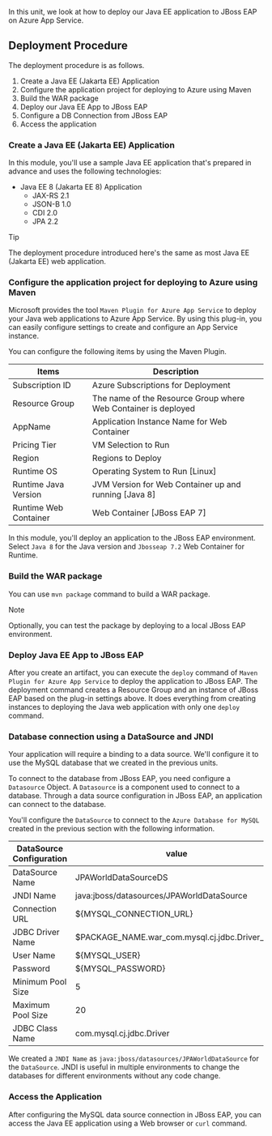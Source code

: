 In this unit, we look at how to deploy our Java EE application to JBoss EAP on Azure App Service.

## Deployment Procedure

The deployment procedure is as follows.

1. Create  a Java EE (Jakarta EE) Application
2. Configure the application project for deploying to Azure using Maven
3. Build the WAR package
4. Deploy our Java EE App to JBoss EAP
5. Configure a DB Connection from JBoss EAP
6. Access the application

### Create  a Java EE (Jakarta EE) Application

In this module, you'll use a sample Java EE application that's prepared in advance and uses the following technologies:

- Java EE 8 (Jakarta EE 8) Application
  - JAX-RS 2.1
  - JSON-B 1.0
  - CDI 2.0
  - JPA 2.2

> [!TIP]
> The deployment procedure introduced here's the same as most Java EE (Jakarta EE) web application.

### Configure the application project for deploying to Azure using Maven

Microsoft provides the tool `Maven Plugin for Azure App Service` to deploy your Java web applications to Azure App Service. By using this plug-in, you can easily configure settings to create and configure an App Service instance.

You can configure the following items by using the Maven Plugin.

|  Items  |  Description  |
| ---- | ---- |
|  Subscription ID|  Azure Subscriptions for Deployment |
|  Resource Group |  The name of the Resource Group where Web Container is deployed |
|  AppName  |  Application Instance Name for Web Container |
|  Pricing Tier  |  VM Selection to Run |
|  Region  |  Regions to Deploy |
|  Runtime OS | Operating System to Run [Linux]|
|  Runtime Java Version | JVM Version for Web Container up and running [Java 8]|
|  Runtime Web Container | Web Container [JBoss EAP 7]|

In this module, you'll deploy an application to the JBoss EAP environment. Select `Java 8` for the Java version and `Jbosseap 7.2` Web Container for Runtime.

### Build the WAR package

You can use `mvn package` command to build a WAR package.

> [!NOTE]
> Optionally, you can test the package by deploying to a local JBoss EAP environment.

### Deploy Java EE App to JBoss EAP

After you create an artifact, you can execute the `deploy` command of `Maven Plugin for Azure App Service` to deploy the application to JBoss EAP.  The deployment command creates a Resource Group and an instance of JBoss EAP based on the plug-in settings above.
It does everything from creating instances to deploying the Java web application with only one `deploy` command.

### Database connection using a DataSource and JNDI

Your application will require a binding to a data source.
We'll configure it to use the MySQL database that we created in the previous units.

To connect to the database from JBoss EAP, you need configure a `Datasource` Object.
A `Datasource` is a component used to connect to a database. Through a data source configuration in JBoss EAP, an application can connect to the database.

You'll configure the `DataSource` to connect to the `Azure Database for MySQL` created in the previous section with the following information.

| DataSource Configuration | value |
| --- | --- |
| DataSource Name | JPAWorldDataSourceDS  |
| JNDI Name | java:jboss/datasources/JPAWorldDataSource |
| Connection URL| ${MYSQL_CONNECTION_URL} |
| JDBC Driver Name| $PACKAGE_NAME.war_com.mysql.cj.jdbc.Driver_8_0 |
| User Name | ${MYSQL_USER} |
| Password | ${MYSQL_PASSWORD}|
| Minimum Pool Size | 5 |
| Maximum Pool Size | 20 |
| JDBC Class Name| com.mysql.cj.jdbc.Driver |

We created a `JNDI Name` as `java:jboss/datasources/JPAWorldDataSource` for the `DataSource`. JNDI is useful in multiple environments to change the databases for different environments without any code change.

### Access the Application

After configuring the MySQL data source connection in JBoss EAP, you can access the Java EE application using a Web browser or `curl` command.
